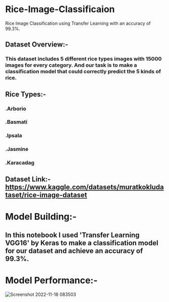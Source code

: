 # Rice-Image-Classificaion
Rice Image Classification using Transfer Learning with an accuracy of 99.3%.

## Dataset Overview:-
### This dataset includes 5 different rice types images with 15000 images for every category. And our task is to make a classification model that could correctly predict      the 5 kinds of rice.

## Rice Types:-
### .Arborio
### .Basmati
### .Ipsala
### .Jasmine
### .Karacadag

## Dataset Link:- https://www.kaggle.com/datasets/muratkokludataset/rice-image-dataset

# Model Building:-
## In this notebook I used 'Transfer Learning VGG16' by Keras to make a classification model for our dataset and achieve an accuracy of 99.3%.

# Model Performance:-
![Screenshot 2022-11-18 083503](https://user-images.githubusercontent.com/103623927/202607696-2b2db150-e882-4ce9-8d30-051395d12035.png)
